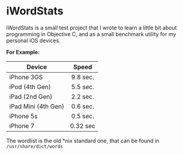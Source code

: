 iWordStats
==========

iWordStats is a small test project that I wrote to learn a
little bit about programming in Objective C, and as a small
benchmark utility for my personal iOS devices.


**For Example:**

|     Device           |   Speed   |
|----------------------|:---------:|
| iPhone 3GS           |  9.8 sec. |
| iPod (4th Gen)       |  5.5 sec. |
| iPad (2nd Gen)       |  2.2 sec. |
| iPad Mini (4th Gen)  |  0.6 sec. |
| iPhone 5s            |  0.5 sec. |
| iPhone 7             |  0.32 sec |



The wordlist is the old *nix standard one, that can be found in `/usr/share/dict/words`
